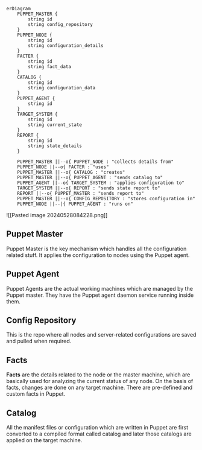 ```merm
erDiagram
    PUPPET_MASTER {
        string id
        string config_repository
    }
    PUPPET_NODE {
        string id
        string configuration_details
    }
    FACTER {
        string id
        string fact_data
    }
    CATALOG {
        string id
        string configuration_data
    }
    PUPPET_AGENT {
        string id
    }
    TARGET_SYSTEM {
        string id
        string current_state
    }
    REPORT {
        string id
        string state_details
    }

    PUPPET_MASTER ||--o{ PUPPET_NODE : "collects details from"
    PUPPET_NODE ||--o{ FACTER : "uses"
    PUPPET_MASTER ||--o{ CATALOG : "creates"
    PUPPET_MASTER ||--o{ PUPPET_AGENT : "sends catalog to"
    PUPPET_AGENT ||--o{ TARGET_SYSTEM : "applies configuration to"
    TARGET_SYSTEM ||--o{ REPORT : "sends state report to"
    REPORT ||--o{ PUPPET_MASTER : "sends report to"
    PUPPET_MASTER ||--o{ CONFIG_REPOSITORY : "stores configuration in"
    PUPPET_NODE ||--|{ PUPPET_AGENT : "runs on"
```
![[Pasted image 20240528084228.png]]
## Puppet Master

Puppet Master is the key mechanism which handles all the configuration related stuff. It applies the configuration to nodes using the Puppet agent.

## Puppet Agent

Puppet Agents are the actual working machines which are managed by the Puppet master. They have the Puppet agent daemon service running inside them.

## Config Repository

This is the repo where all nodes and server-related configurations are saved and pulled when required.

## Facts

**Facts** are the details related to the node or the master machine, which are basically used for analyzing the current status of any node. On the basis of facts, changes are done on any target machine. There are pre-defined and custom facts in Puppet.

## Catalog

All the manifest files or configuration which are written in Puppet are first converted to a compiled format called catalog and later those catalogs are applied on the target machine.